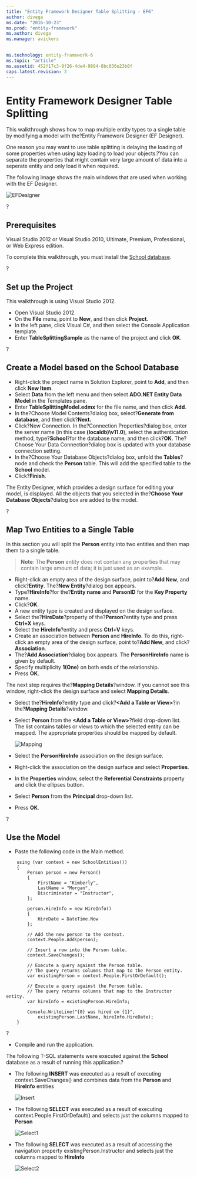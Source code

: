 ```yaml
---
title: "Entity Framework Designer Table Splitting - EF6"
author: divega
ms.date: "2016-10-23"
ms.prod: "entity-framework"
ms.author: divega
ms.manager: avickers
 

ms.technology: entity-framework-6
ms.topic: "article"
ms.assetid: 452f17c3-9f26-4de4-9894-8bc036e23b0f
caps.latest.revision: 3
---
```

# Entity Framework Designer Table Splitting
This walkthrough shows how to map multiple entity types to a single table by modifying a model with the?Entity Framework Designer (EF Designer).

One reason you may want to use table splitting is delaying the loading of some properties when using lazy loading to load your objects.?You can separate the properties that might contain very large amount of data into a seperate entity and only load it when required.

The following image shows the main windows that are used when working with the EF Designer.

![EFDesigner](../ef6/media/efdesigner.png)

?

## Prerequisites

Visual Studio 2012 or Visual Studio 2010, Ultimate, Premium, Professional, or Web Express edition.

To complete this walkthrough, you must install the [School database](../ef6/entity-framework-school-database.md).

?

## Set up the Project

This walkthrough is using Visual Studio 2012.

-   Open Visual Studio 2012.
-   On the **File** menu, point to **New**, and then click **Project**.
-   In the left pane, click Visual C\#, and then select the Console Application template.
-   Enter **TableSplittingSample** as the name of the project and click **OK**.

?

## Create a Model based on the School Database

-   Right-click the project name in Solution Explorer, point to **Add**, and then click **New Item**.
-   Select **Data** from the left menu and then select **ADO.NET Entity Data Model** in the Templates pane.
-   Enter **TableSplittingModel.edmx** for the file name, and then click **Add**.
-   In the?Choose Model Contents?dialog box, select?**Generate from database**, and then click?**Next.**
-   Click?New Connection. In the?Connection Properties?dialog box, enter the server name (in this case **(localdb)\\v11.0**), select the authentication method, type?**School**?for the database name, and then click?**OK**.
    The?Choose Your Data Connection?dialog box is updated with your database connection setting.
-   In the?Choose Your Database Objects?dialog box, unfold the **Tables**?node and check the **Person** table. This will add the specified table to the **School** model.
-   Click?**Finish**.

The Entity Designer, which provides a design surface for editing your model, is displayed. All the objects that you selected in the?**Choose Your Database Objects**?dialog box are added to the model.

?

## Map Two Entities to a Single Table

In this section you will split the **Person** entity into two entities and then map them to a single table.

> **Note**: The **Person** entity does not contain any properties that may contain large amount of data; it is just used as an example.

-   Right-click an empty area of the design surface, point to?**Add New**, and click?**Entity**.
    The?**New Entity**?dialog box appears.
-   Type?**HireInfo**?for the?**Entity name** and **PersonID** for the **Key Property** name.
-   Click?**OK**.
-   A new entity type is created and displayed on the design surface.
-   Select the?**HireDate**?property of the?**Person**?entity type and press **Ctrl+X** keys.
-   Select the **HireInfo**?entity and press **Ctrl+V** keys.
-   Create an association between **Person** and **HireInfo**. To do this, right-click an empty area of the design surface, point to?**Add New**, and click?**Association**.
-   The?**Add Association**?dialog box appears. The **PersonHireInfo** name is given by default.
-   Specify multiplicity **1(One)** on both ends of the relationship.
-   Press **OK**.

The next step requires the?**Mapping Details**?window. If you cannot see this window, right-click the design surface and select **Mapping Details**.

-   Select the?**HireInfo**?entity type and click?**&lt;Add a Table or View&gt;**?in the?**Mapping Details**?window.
-   Select **Person** from the **&lt;Add a Table or View&gt;**?field drop-down list. The list contains tables or views to which the selected entity can be mapped.
    The appropriate properties should be mapped by default.
    
    ![Mapping](../ef6/media/mapping.png)
    
-   Select the **PersonHireInfo** association on the design surface.
-   Right-click the association on the design surface and select **Properties**.
-   In the **Properties** window, select the **Referential Constraints** property and click the ellipses button.
-   Select **Person** from the **Principal** drop-down list.
-   Press **OK**.

?

## Use the Model

-   Paste the following code in the Main method.

```
    using (var context = new SchoolEntities())
    {
        Person person = new Person()
        {
            FirstName = "Kimberly",
            LastName = "Morgan",
            Discriminator = "Instructor",
        };

        person.HireInfo = new HireInfo()
        {
            HireDate = DateTime.Now
        };

        // Add the new person to the context.
        context.People.Add(person);

        // Insert a row into the Person table.  
        context.SaveChanges(); 

        // Execute a query against the Person table.
        // The query returns columns that map to the Person entity.
        var existingPerson = context.People.FirstOrDefault();

        // Execute a query against the Person table.
        // The query returns columns that map to the Instructor entity.
        var hireInfo = existingPerson.HireInfo;

        Console.WriteLine("{0} was hired on {1}",
            existingPerson.LastName, hireInfo.HireDate);
    }
```

?

-   Compile and run the application.

The following T-SQL statements were executed against the **School** database as a result of running this application.?

-   The following **INSERT** was executed as a result of executing context.SaveChanges() and combines data from the **Person** and **HireInfo** entities
    
    ![Insert](../ef6/media/insert.png)
    
-   The following **SELECT** was executed as a result of executing context.People.FirstOrDefault() and selects just the columns mapped to **Person**
    
    ![Select1](../ef6/media/select1.png)
    
-   The following **SELECT** was executed as a result of accessing the navigation property existingPerson.Instructor and selects just the columns mapped to **HireInfo**
    
    ![Select2](../ef6/media/select2.png)

